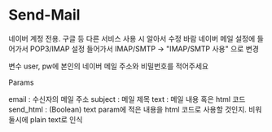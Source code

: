 # Send-Mail
네이버 계정 전용. 구글 등 다른 서비스 사용 시 알아서 수정 바람
네이버 메일 설정에 들어가서 POP3/IMAP 설정 들어가서 IMAP/SMTP -> "IMAP/SMTP 사용" 으로 변경

변수 user, pw에 본인의 네이버 메일 주소와 비밀번호를 적어주세요

Params

email : 수신자의 메일 주소
subject : 메일 제목
text : 메일 내용 혹은 html 코드
send_html : (Boolean) text param에 적은 내용을 html 코드로 사용할 것인지. 비워둘시에 plain text로 인식
